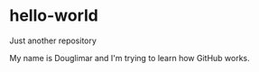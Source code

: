 # hello-world
Just another repository

My name is Douglimar and I'm trying to learn how GitHub works. 
